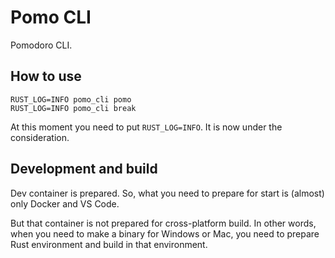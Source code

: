 # Pomo CLI

Pomodoro CLI.


## How to use

```
RUST_LOG=INFO pomo_cli pomo
RUST_LOG=INFO pomo_cli break
```

At this moment you need to put `RUST_LOG=INFO`. It is now under the consideration.

## Development and build

Dev container is prepared. So, what you need to prepare for start is (almost) only Docker and VS Code.

But that container is not prepared for cross-platform build. In other words, when you need to make a binary for Windows or Mac, you need to prepare Rust environment and build in that environment.

